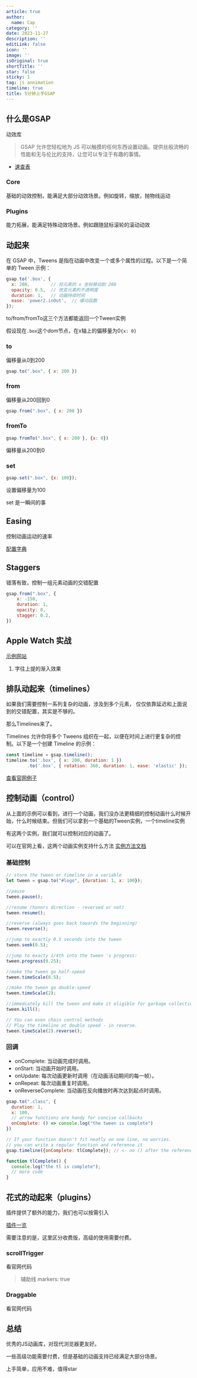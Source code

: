 ```yaml
---
article: true
author:
  name: Cap
category: ''
date: 2023-11-27
description: ''
editLink: false
icon: ''
image: ''
isOriginal: true
shortTitle: ''
star: false
sticky: 1
tag: js annimation
timeline: true
title: 5分钟上手GSAP
---
```




## 什么是GSAP

动效库

> GSAP 允许您轻松地为 JS 可以触摸的任何东西设置动画。提供丝般流畅的性能和无与伦比的支持，让您可以专注于有趣的事情。

- [速查表](https://gsap.com/community/cheatsheet/)

### Core

基础的动效控制，能满足大部分动效场景。例如旋转，缩放，抛物线运动

### Plugins

能力拓展，能满足特殊动效场景。例如跟随鼠标滚轮的滚动动效

## 动起来

在 GSAP 中，Tweens 是指在动画中改变一个或多个属性的过程。以下是一个简单的 Tween 示例：

```js
gsap.to('.box', {
  x: 200,        // 将元素的 x 坐标移动到 200
  opacity: 0.5,  // 改变元素的不透明度
  duration: 1,   // 动画持续时间
  ease: 'power2.inOut',  // 缓动函数
});
```

to/from/fromTo这三个方法都能返回一个Tween实例

假设现在`.box`这个dom节点，在x轴上的偏移量为0`{x: 0}`

### to

偏移量从0到200

```js
gsap.to(".box", { x: 200 })
```

### from

偏移量从200回到0

```js
gsap.from(".box", { x: 200 })
```

### fromTo

```js
gsap.fromTo(".box", { x: 200 }, {x: 0})
```

偏移量从200到0

### set

```js
gsap.set(".box", {x: 100});
```

设置偏移量为100

set 是一瞬间的事

## Easing

控制动画运动的速率

[配置字典](https://gsap.com/resources/getting-started/Easing)

## Staggers

错落有致，控制一组元素动画的交错配置

```js
gsap.from(".box", {
    x: -150,
    duration: 1,
    opacity: 0,
    stagger: 0.2,
})
```

## Apple Watch 实战

[示例网站](https://www.apple.com.cn/apple-watch-series-9/)

1. 字往上提的渐入效果

## 排队动起来（timelines）

如果我们需要控制一系列复杂的动画，涉及到多个元素，
仅仅依靠延迟和上面说到的交错配置，其实是不够的。

那么Timelines来了。

Timelines 允许你将多个 Tweens 组织在一起，以便在时间上进行更复杂的控制。以下是一个创建 Timeline 的示例：

```js
const timeline = gsap.timeline();
timeline.to('.box', { x: 200, duration: 1 })
        .to('.box', { rotation: 360, duration: 1, ease: 'elastic' });
```

[查看官网例子](https://gsap.com/resources/getting-started/timelines)

## 控制动画（control）

从上面的示例可以看到，进行一个动画，我们没办法更精细的控制动画什么时候开始，什么时候结束。但我们可以拿到一个基础的Tween实例，一个timeline实例

有这两个实例，我们就可以控制对应的动画了。

可以在官网上看，这两个动画实例支持什么方法
[实例方法文档](https://gsap.com/docs/v3/GSAP/Timeline)

### 基础控制

```js
// store the tween or timeline in a variable
let tween = gsap.to("#logo", {duration: 1, x: 100});

//pause
tween.pause();

//resume (honors direction - reversed or not)
tween.resume();

//reverse (always goes back towards the beginning)
tween.reverse();

//jump to exactly 0.5 seconds into the tween
tween.seek(0.5);

//jump to exacty 1/4th into the tween 's progress:
tween.progress(0.25);

//make the tween go half-speed
tween.timeScale(0.5);

//make the tween go double-speed
tween.timeScale(2);

//immediately kill the tween and make it eligible for garbage collection
tween.kill();

// You can even chain control methods
// Play the timeline at double speed - in reverse.
tween.timeScale(2).reverse();

```

### 回调

- onComplete: 当动画完成时调用。
- onStart: 当动画开始时调用。
- onUpdate: 每次动画更新时调用（在动画活动期间的每一帧）。
- onRepeat: 每次动画重复时调用。
- onReverseComplete: 当动画在反向播放时再次达到起点时调用。

```js
gsap.to(".class", {
  duration: 1, 
  x: 100, 
  // arrow functions are handy for concise callbacks
  onComplete: () => console.log("the tween is complete")
})

// If your function doesn't fit neatly on one line, no worries.
// you can write a regular function and reference it
gsap.timeline({onComplete: tlComplete}); // <- no () after the reference!

function tlComplete() {
  console.log("the tl is complete");
  // more code
}
```

## 花式的动起来（plugins）

插件提供了额外的能力，我们也可以按需引入

[插件一览](https://gsap.com/resources/Plugins/)

需要注意的是，这里区分收费版，高级的使用需要付费。

### scrollTrigger

看官网代码

> 辅助线 markers: true

### Draggable

看官网代码

## 总结

优秀的JS动画库，对现代浏览器更友好。

一些高级功能需要付费，但是基础的动画支持已经满足大部分场景。

上手简单，应用不难，值得star
